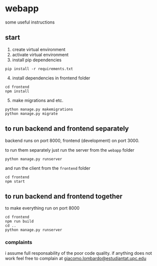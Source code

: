 # webapp

some useful instructions

## start 
1. create virtual environment
2. activate virtual environment
3. install pip dependencies
```
pip install -r requirements.txt
```
4. install dependencies in frontend folder
```
cd frontend
npm install
```
5. make migrations and etc.
```
python manage.py makemigrations
python manage.py migrate
```
## to run backend and frontend separately
backend runs on port 8000, frontend (development) on port 3000.

to run them separately just run the server from the `webapp` folder
```
python manage.py runserver
```
and run the client from the `frontend` folder
```
cd frontend
npm start
``` 

## to run backend and frontend together
to make everything run on port 8000

    cd frontend
    npm run build
    cd ..
    python manage.py runserver

### complaints

i assume full responsability of the poor code quality. if anything does not work feel free to complain at giacomo.lombardo@estudiantat.upc.edu 

